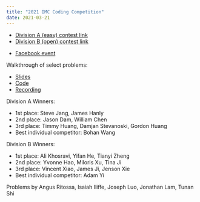 ```yaml
---
title: "2021 IMC Coding Competition"
date: 2021-03-21
---
```


- [Division A (easy) contest link](https://www.hackerrank.com/imc-x-csesoc-x-cpmsoc-coding-competition-division-a)
- [Division B (open) contest link](https://www.hackerrank.com/imc-x-csesoc-x-cpmsoc-coding-competition-division-b)
<!--more-->
- [Facebook event](https://www.facebook.com/events/240910471038537)


Walkthrough of select problems:

- [Slides](/assets/workshops/programming/2021/workshop_2_slides.pdf)
- [Code](/assets/workshops/programming/2021/workshop_2_code.cpp)
- [Recording](https://youtu.be/vhImSuxc-q0)  

Division A Winners:

- 1st place: Steve Jang, James Hanly
- 2nd place: Jason Dam, William Chen
- 3rd place: Timmy Huang, Damjan Stevanoski, Gordon Huang
- Best individual competitor: Bohan Wang

Division B Winners:

- 1st place: Ali Khosravi, Yifan He, Tianyi Zheng
- 2nd place: Yvonne Hao, Miloris Xu, Tina Ji
- 3rd place: Vincent Xiao, James Ji, Jenson Xie
- Best individual competitor: Adam Yi

Problems by Angus Ritossa, Isaiah Iliffe, Joseph Luo, Jonathan Lam, Tunan Shi